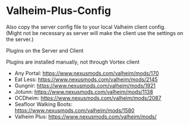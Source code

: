 # Valheim-Plus-Config

Also copy the server config file to your local Valheim client config.\
(Might not be necessary as server will make the client use the settings on the server.)

Plugins on the Server and Client

Plugins are installed manually, not through Vortex client

- Any Portal: https://www.nexusmods.com/valheim/mods/170
- Eat Less: https://www.nexusmods.com/valheim/mods/2145
- Gungnir: https://www.nexusmods.com/valheim/mods/1921
- Jotunn: https://www.nexusmods.com/valheim/mods/1138
- OCDheim: https://www.nexusmods.com/valheim/mods/2087
- Seafloor Walking Boots: https://www.nexusmods.com/valheim/mods/1580
- Valheim Plus: https://www.nexusmods.com/valheim/mods/

